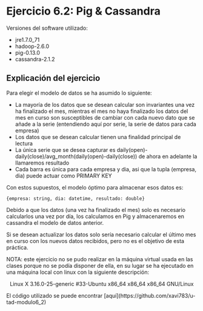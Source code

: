 # Ejercicio 6.2: Pig & Cassandra

Versiones del software utilizado:

* jre1.7.0_71
* hadoop-2.6.0
* pig-0.13.0
* cassandra-2.1.2

## Explicación del ejercicio

Para elegir el modelo de datos se ha asumido lo siguiente:

* La mayoría de los datos que se desean calcular son invariantes una vez ha finalizado el mes, mientras el mes no haya finalizado los datos del mes en curso son susceptibles de cambiar con cada nuevo dato que se añade a la serie (entendiendo aquí por serie, la serie de datos para cada empresa)
* Los datos que se desean calcular tienen una finalidad principal de lectura
* La única serie que se desea capturar es daily(open)-daily(close)/avg_month(daily(open)-daily(close)) de ahora en adelante la llamaremos resultado
* Cada barra es única para cada empresa y dia, asi que la tupla (empresa, dia) puede actuar como PRIMARY KEY

Con estos supuestos, el modelo óptimo para almacenar esos datos es:

    {empresa: string, dia: datetime, resultado: double}

Debido a que los datos (una vez ha finalizado el mes) solo es necesario calcularlos una vez por día, los calculamos en Pig y almacenaremos en cassandra el modelo de datos anterior.

Si se desean actualizar los datos solo sería necesario calcular el último mes en curso con los nuevos datos recibidos, pero no es el objetivo de esta práctica.

NOTA: este ejercicio no se pudo realizar en la máquina virtual usada en las clases porque no se podía disponer de ella, en su lugar se ha ejecutado en una máquina local con linux con la siguiente descripción:
<p style="text-align:center;">Linux X 3.16.0-25-generic #33-Ubuntu x86_64 x86_64 x86_64 GNU/Linux</p>
El código utilizado se puede encontrar [aquí](https://github.com/xavi783/u-tad-modulo6_2)